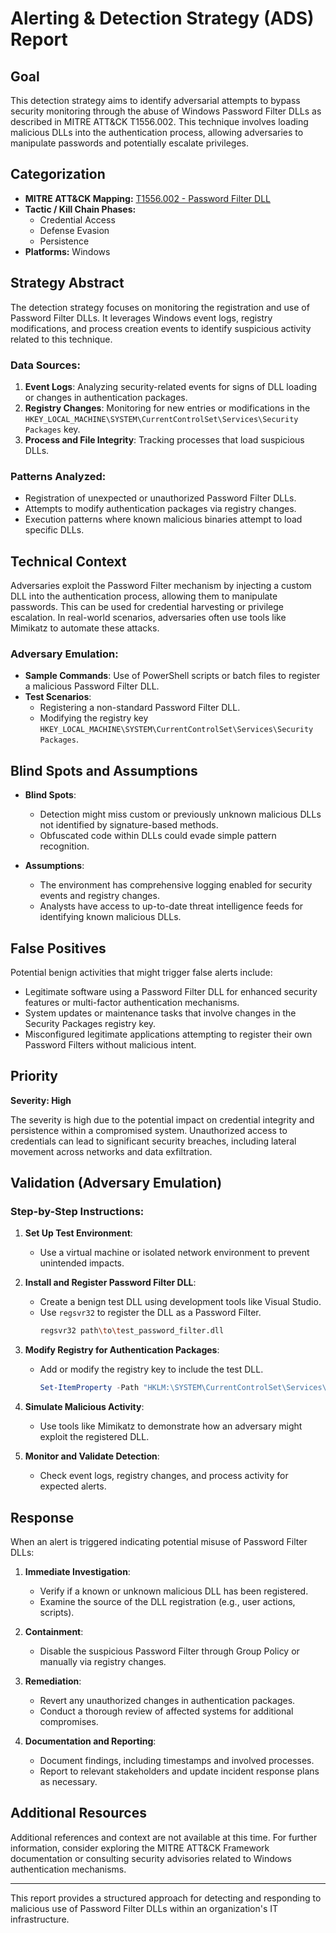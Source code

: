 # Alerting & Detection Strategy (ADS) Report

## Goal
This detection strategy aims to identify adversarial attempts to bypass security monitoring through the abuse of Windows Password Filter DLLs as described in MITRE ATT&CK T1556.002. This technique involves loading malicious DLLs into the authentication process, allowing adversaries to manipulate passwords and potentially escalate privileges.

## Categorization
- **MITRE ATT&CK Mapping:** [T1556.002 - Password Filter DLL](https://attack.mitre.org/techniques/T1556/002)
- **Tactic / Kill Chain Phases:**
  - Credential Access
  - Defense Evasion
  - Persistence
- **Platforms:** Windows

## Strategy Abstract
The detection strategy focuses on monitoring the registration and use of Password Filter DLLs. It leverages Windows event logs, registry modifications, and process creation events to identify suspicious activity related to this technique.

### Data Sources:
1. **Event Logs**: Analyzing security-related events for signs of DLL loading or changes in authentication packages.
2. **Registry Changes**: Monitoring for new entries or modifications in the `HKEY_LOCAL_MACHINE\SYSTEM\CurrentControlSet\Services\Security Packages` key.
3. **Process and File Integrity**: Tracking processes that load suspicious DLLs.

### Patterns Analyzed:
- Registration of unexpected or unauthorized Password Filter DLLs.
- Attempts to modify authentication packages via registry changes.
- Execution patterns where known malicious binaries attempt to load specific DLLs.

## Technical Context
Adversaries exploit the Password Filter mechanism by injecting a custom DLL into the authentication process, allowing them to manipulate passwords. This can be used for credential harvesting or privilege escalation. In real-world scenarios, adversaries often use tools like Mimikatz to automate these attacks.

### Adversary Emulation:
- **Sample Commands**: Use of PowerShell scripts or batch files to register a malicious Password Filter DLL.
- **Test Scenarios**:
  - Registering a non-standard Password Filter DLL.
  - Modifying the registry key `HKEY_LOCAL_MACHINE\SYSTEM\CurrentControlSet\Services\Security Packages`.

## Blind Spots and Assumptions
- **Blind Spots**: 
  - Detection might miss custom or previously unknown malicious DLLs not identified by signature-based methods.
  - Obfuscated code within DLLs could evade simple pattern recognition.

- **Assumptions**:
  - The environment has comprehensive logging enabled for security events and registry changes.
  - Analysts have access to up-to-date threat intelligence feeds for identifying known malicious DLLs.

## False Positives
Potential benign activities that might trigger false alerts include:
- Legitimate software using a Password Filter DLL for enhanced security features or multi-factor authentication mechanisms.
- System updates or maintenance tasks that involve changes in the Security Packages registry key.
- Misconfigured legitimate applications attempting to register their own Password Filters without malicious intent.

## Priority
**Severity: High**

The severity is high due to the potential impact on credential integrity and persistence within a compromised system. Unauthorized access to credentials can lead to significant security breaches, including lateral movement across networks and data exfiltration.

## Validation (Adversary Emulation)
### Step-by-Step Instructions:

1. **Set Up Test Environment**:
   - Use a virtual machine or isolated network environment to prevent unintended impacts.
   
2. **Install and Register Password Filter DLL**:
   - Create a benign test DLL using development tools like Visual Studio.
   - Use `regsvr32` to register the DLL as a Password Filter.
     ```bash
     regsvr32 path\to\test_password_filter.dll
     ```

3. **Modify Registry for Authentication Packages**:
   - Add or modify the registry key to include the test DLL.
     ```powershell
     Set-ItemProperty -Path "HKLM:\SYSTEM\CurrentControlSet\Services\Security Packages" -Name "" -Value "TestFilterPackage"
     ```

4. **Simulate Malicious Activity**:
   - Use tools like Mimikatz to demonstrate how an adversary might exploit the registered DLL.
   
5. **Monitor and Validate Detection**:
   - Check event logs, registry changes, and process activity for expected alerts.

## Response
When an alert is triggered indicating potential misuse of Password Filter DLLs:

1. **Immediate Investigation**:
   - Verify if a known or unknown malicious DLL has been registered.
   - Examine the source of the DLL registration (e.g., user actions, scripts).

2. **Containment**:
   - Disable the suspicious Password Filter through Group Policy or manually via registry changes.

3. **Remediation**:
   - Revert any unauthorized changes in authentication packages.
   - Conduct a thorough review of affected systems for additional compromises.

4. **Documentation and Reporting**:
   - Document findings, including timestamps and involved processes.
   - Report to relevant stakeholders and update incident response plans as necessary.

## Additional Resources
Additional references and context are not available at this time. For further information, consider exploring the MITRE ATT&CK Framework documentation or consulting security advisories related to Windows authentication mechanisms.

---

This report provides a structured approach for detecting and responding to malicious use of Password Filter DLLs within an organization's IT infrastructure.